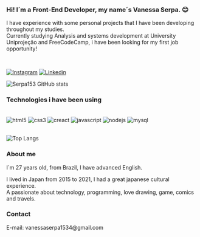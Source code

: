 ### Hi! I´m a Front-End Developer, my name´s Vanessa Serpa. 😊
<p>I have experience with some personal projects that I have been developing throughout my studies.<br/>
  Currently studying Analysis and systems development at University Uniprojeção and FreeCodeCamp, i have been looking for my first job opportunity!</p><br/>


[![Instagram](https://img.shields.io/badge/Instagram-E4405F?style=for-the-badge&logo=instagram&logoColor=white)](https://www.instagram.com/serpa626/) [![Linkedin](https://img.shields.io/badge/LinkedIn-0077B5?style=for-the-badge&logo=linkedin&logoColor=white)](https://www.linkedin.com/in/vanessaakiba25/)

![Serpa153 GitHub stats](https://github-readme-stats.vercel.app/api?username=serpa153&show_icons=true&theme=dracula)



### Technologies i have been using

<div style="display: inline_block"><br/>
<img align="center" alt="html5" src="https://img.shields.io/badge/HTML5-E34F26?style=for-the-badge&logo=html5&logoColor=white" />

<img align="center" alt="css3" src="https://img.shields.io/badge/CSS3-1572B6?style=for-the-badge&logo=css3&logoColor=white" />

<img align="center" alt="creact" src="https://img.shields.io/badge/React-20232A?style=for-the-badge&logo=react&logoColor=61DAFB" />

<img align="center" alt="javascript" src="https://img.shields.io/badge/JavaScript-F7DF1E?style=for-the-badge&logo=javascript&logoColor=black" />

<img align="center" alt="nodejs" src="https://img.shields.io/badge/Node.js-43853D?style=for-the-badge&logo=node.js&logoColor=white" />

<img align="center" alt="mysql" src="https://img.shields.io/badge/MySQL-00000F?style=for-the-badge&logo=mysql&logoColor=white" />

</div><br/>

![Top Langs](https://github-readme-stats.vercel.app/api/top-langs/?username=Serpa153&layout=compact)

### About me

I´m 27 years old, from Brazil, I have advanced English. <br/>
<p>I lived in Japan from 2015 to 2021, I had a great japanese cultural experience.<br/>
  A passionate about technology, programming, love drawing, game, comics and travels.</p>

### Contact
<p>E-mail: vanessaserpa1534@gmail.com</p>
